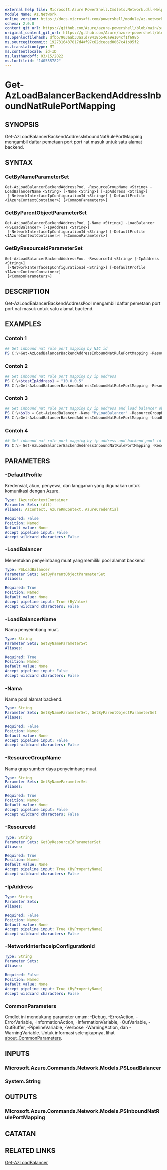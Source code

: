 ```yaml
---
external help file: Microsoft.Azure.PowerShell.Cmdlets.Network.dll-Help.xml
Module Name: Az.Network
online version: https://docs.microsoft.com/powershell/module/az.network/get-azloadbalancerbackendaddressinboundnatruleportmapping
schema: 2.0.0
content_git_url: https://github.com/Azure/azure-powershell/blob/main/src/Network/Network/help/Get-AzLoadBalancerBackendAddressInboundNatRulePortMapping.md
original_content_git_url: https://github.com/Azure/azure-powershell/blob/main/src/Network/Network/help/Get-AzLoadBalancerBackendAddressInboundNatRulePortMapping.md
ms.openlocfilehash: dfbb7903aab33aa1d79418b546a9e104cf1f698b
ms.sourcegitcommit: 1927316437817d48f97c62dceced0067c41b95f2
ms.translationtype: MT
ms.contentlocale: id-ID
ms.lasthandoff: 03/15/2022
ms.locfileid: "140555782"
---
```

# Get-AzLoadBalancerBackendAddressInboundNatRulePortMapping

## SYNOPSIS
Get-AzLoadBalancerBackendAddressInboundNatRulePortMapping mengambil daftar pemetaan port port nat masuk untuk satu alamat backend.

## SYNTAX

### GetByNameParameterSet
```
Get-AzLoadBalancerBackendAddressPool -ResourceGroupName <String> -LoadBalancerName <String> [-Name <String>] [-IpAddress <String>]
 [-NetworkInterfaceIpConfigurationId <String>] [-DefaultProfile <IAzureContextContainer>] [<CommonParameters>]
```

### GetByParentObjectParameterSet
```
Get-AzLoadBalancerBackendAddressPool [-Name <String>] -LoadBalancer <PSLoadBalancer> [-IpAddress <String>]
 [-NetworkInterfaceIpConfigurationId <String>] [-DefaultProfile <IAzureContextContainer>] [<CommonParameters>]
```

### GetByResourceIdParameterSet
```
Get-AzLoadBalancerBackendAddressPool -ResourceId <String> [-IpAddress <String>]
 [-NetworkInterfaceIpConfigurationId <String>] [-DefaultProfile <IAzureContextContainer>]
 [<CommonParameters>]
```

## DESCRIPTION
Get-AzLoadBalancerBackendAddressPool mengambil daftar pemetaan port port nat masuk untuk satu alamat backend.

## EXAMPLES

### Contoh 1
```powershell
## Get inbound nat rule port mapping by NIC id
PS C:\>Get-AzLoadBalancerBackendAddressInboundNatRulePortMapping -ResourceGroupName $rgname -LoadBalancerName $lbName -NetworkInterfaceIpConfigurationId $ipconfig.Id -Name pool1
```

### Contoh 2
```powershell
## Get inbound nat rule port mapping by ip address
PS C:\>$testIpAddress1 = "10.0.0.5"
PS C:\>Get-AzLoadBalancerBackendAddressInboundNatRulePortMapping -ResourceGroupName $rgname -LoadBalancerName $lbName -Name $backendAddressPoolName -IpAddress $testIpAddress1
```

### Contoh 3
```powershell
## Get inbound nat rule port mapping by ip address and load balancer object
PS C:\>$slb = Get-AzLoadBalancer -Name "MyLoadBalancer" -ResourceGroupName "MyResourceGroup"
PS C:\>Get-AzLoadBalancerBackendAddressInboundNatRulePortMapping -LoadBalancer $slb -Name $backendAddressPoolName -IpAddress $testIpAddress1
```

### Contoh 4
```powershell
## Get inbound nat rule port mapping by ip address and backend pool id
PS C:\> Get-AzLoadBalancerBackendAddressInboundNatRulePortMapping -ResourceId $backendPool1.Id -IpAddress $testIpAddress1
```

## PARAMETERS

### -DefaultProfile
Kredensial, akun, penyewa, dan langganan yang digunakan untuk komunikasi dengan Azure.

```yaml
Type: IAzureContextContainer
Parameter Sets: (All)
Aliases: AzContext, AzureRmContext, AzureCredential

Required: False
Position: Named
Default value: None
Accept pipeline input: False
Accept wildcard characters: False
```

### -LoadBalancer
Menentukan penyeimbang muat yang memiliki pool alamat backend

```yaml
Type: PSLoadBalancer
Parameter Sets: GetByParentObjectParameterSet
Aliases:

Required: True
Position: Named
Default value: None
Accept pipeline input: True (ByValue)
Accept wildcard characters: False
```

### -LoadBalancerName
Nama penyeimbang muat.

```yaml
Type: String
Parameter Sets: GetByNameParameterSet
Aliases:

Required: True
Position: Named
Default value: None
Accept pipeline input: False
Accept wildcard characters: False
```

### -Nama
Nama pool alamat backend.

```yaml
Type: String
Parameter Sets: GetByNameParameterSet, GetByParentObjectParameterSet
Aliases:

Required: False
Position: Named
Default value: None
Accept pipeline input: False
Accept wildcard characters: False
```

### -ResourceGroupName
Nama grup sumber daya penyeimbang muat.

```yaml
Type: String
Parameter Sets: GetByNameParameterSet
Aliases:

Required: True
Position: Named
Default value: None
Accept pipeline input: False
Accept wildcard characters: False
```

### -ResourceId

```yaml
Type: String
Parameter Sets: GetByResourceIdParameterSet
Aliases:

Required: True
Position: Named
Default value: None
Accept pipeline input: True (ByPropertyName)
Accept wildcard characters: False
```

### -IpAddress

```yaml
Type: String
Parameter Sets:
Aliases:

Required: False
Position: Named
Default value: None
Accept pipeline input: True (ByPropertyName)
Accept wildcard characters: False
```

### -NetworkInterfaceIpConfigurationId

```yaml
Type: String
Parameter Sets:
Aliases:

Required: False
Position: Named
Default value: None
Accept pipeline input: True (ByPropertyName)
Accept wildcard characters: False
```

### CommonParameters
Cmdlet ini mendukung parameter umum: -Debug, -ErrorAction, -ErrorVariable, -InformationAction, -InformationVariable, -OutVariable, -OutBuffer, -PipelineVariable, -Verbose, -WarningAction, dan -WarningVariable. Untuk informasi selengkapnya, lihat [about_CommonParameters](http://go.microsoft.com/fwlink/?LinkID=113216).

## INPUTS

### Microsoft.Azure.Commands.Network.Models.PSLoadBalancer

### System.String

## OUTPUTS

### Microsoft.Azure.Commands.Network.Models.PSInboundNatRulePortMapping

## CATATAN

## RELATED LINKS

[Get-AzLoadBalancer](./Get-AzLoadBalancer.md)

